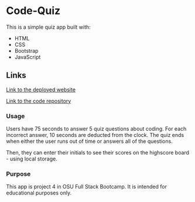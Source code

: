 # Code-Quiz
This is a simple quiz app built with:
* HTML
* CSS
* Bootstrap
* JavaScript

## Links
[Link to the deployed website](https://larafoster.github.io/Code-Quiz/)

[Link to the code repository](https://github.com/larafoster/Code-Quiz)

### Usage
Users have 75 seconds to answer 5 quiz questions about coding. For each incorrect answer, 10 seconds are deducted from the clock. The quiz ends when either the user runs out of time or answers all of the questions.

Then, they can enter their initials to see their scores on the highscore board - using local storage.

### Purpose
This app is project 4 in OSU Full Stack Bootcamp.
It is intended for educational purposes only.